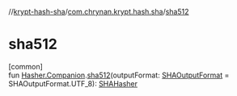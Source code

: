 //[krypt-hash-sha](../../index.md)/[com.chrynan.krypt.hash.sha](index.md)/[sha512](sha512.md)

# sha512

[common]\
fun [Hasher.Companion](../../../krypt-hash/krypt-hash/com.chrynan.krypt.hash/-hasher/-companion/index.md).[sha512](sha512.md)(outputFormat: [SHAOutputFormat](-s-h-a-output-format/index.md) = SHAOutputFormat.UTF_8): [SHAHasher](-s-h-a-hasher/index.md)
